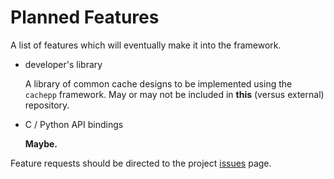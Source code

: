 Planned Features
====

A list of features which will eventually make it into the framework.

* developer's library

	A library of common cache designs to be implemented using the `cachepp` framework. May or may not be included in **this** (versus external) repository.

* C / Python API bindings

	**Maybe.**

Feature requests should be directed to the project [issues](https://github.com/cripplet/cachepp/issues) page.
